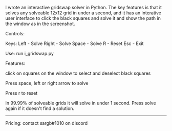 I wrote an interactive gridswap solver in Python. The key features is that it solves any solveable 12x12 grid in under a second, and it has an interative user interface to click the black squares and solve it and show the path in the window as in the screenshot.

Controls:

Keys:
    Left - Solve
    Right - Solve
    Space - Solve
    R - Reset
    Esc - Exit

Use: run i_gridswap.py

Features:

click on squares on the window to select and deselect black squares

Press space, left or right arrow to solve

Press r to reset

In 99.99% of solveable grids it will solve in under 1 second. Press solve again if it doesn't find a solution.

-------

Pricing: contact sargb#1010 on discord
